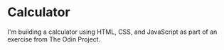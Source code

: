 # Calculator
I'm building a calculator using HTML, CSS, and JavaScript as part of an exercise from The Odin Project.
